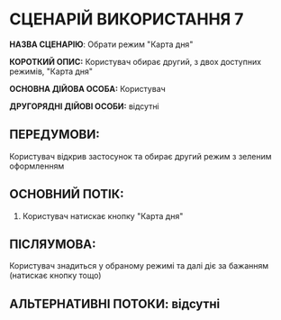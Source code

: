 # СЦЕНАРІЙ ВИКОРИСТАННЯ 7

**НАЗВА СЦЕНАРІЮ**:	Обрати режим "Карта дня"

**КОРОТКИЙ ОПИС:** Користувач обирає другий, з двох доступних режимів, "Карта дня"

**ОСНОВНА ДІЙОВА ОСОБА:** Користувач

**ДРУГОРЯДНІ ДІЙОВІ ОСОБИ:** відсутні

## ПЕРЕДУМОВИ:

Користувач відкрив застосунок та обирає другий режим з зеленим оформленням

## ОСНОВНИЙ ПОТІК:
1.	Користувач натискає кнопку "Карта дня" 

## ПІСЛЯУМОВА:

Користувач знадиться у обраному режимі та далі діє за бажанням (натискає кнопку тощо)

## АЛЬТЕРНАТИВНІ ПОТОКИ: відсутні
